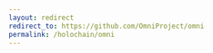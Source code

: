 ```yaml
---
layout: redirect
redirect_to: https://github.com/OmniProject/omni
permalink: /holochain/omni
---
```

